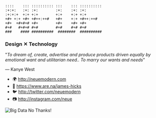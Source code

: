     ::::    ::: :::::::::: :::    ::: :::::::::: 
    :+:+:   :+: :+:        :+:    :+: :+:        
    :+:+:+  +:+ +:+        +:+    +:+ +:+        
    +#+ +:+ +#+ +#++:++#   +#+    +:+ +#++:++#   
    +#+  +#+#+# +#+        +#+    +#+ +#+        
    #+#   #+#+# #+#        #+#    #+# #+#        
    ###    #### ##########  ########  ########## 

### Design ✕ Technology

"*To dream of, create, advertise and produce products driven equally by emotional want and utilitarian need.. To marry our wants and needs*"

— Kanye West

- 🌍 http://neuemodern.com
- 📓 https://www.are.na/james-hicks
- 🐦 http://twitter.com/neuemodern
- 📷 http://instagram.com/neue


![Big Data No Thanks!](https://neuemodern.com/public/big_data_small.png)
